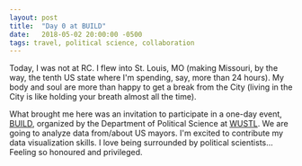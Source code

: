 ```yaml
---
layout: post
title:  "Day 0 at BUILD"
date:   2018-05-02 20:00:00 -0500
tags: travel, political science, collaboration
---
```

Today, I was not at RC. I flew into St. Louis, MO (making Missouri, by the way,
the tenth US state where I'm spending, say, more than 24 hours). My body and
soul are more than happy to get a break from the City (living in the City is
like holding your breath almost all the time).

What brought me here was an invitation to participate in a one-day event,
[BUILD](http://politicaldatascience.com/BUILD/), organized by the Department of
Political Science at [WUSTL](https://wustl.edu/). We are going to analyze data
from/about US mayors. I'm excited to contribute my data visualization skills. I
love being surrounded by political scientists... Feeling so honoured and
privileged.
